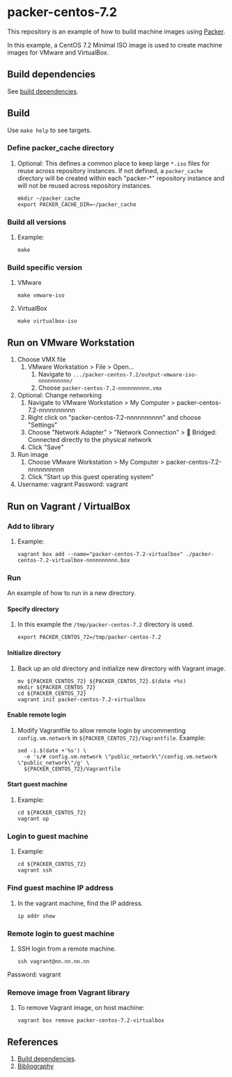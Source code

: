 # packer-centos-7.2

This repository is an example of how to build machine images using [Packer](https://www.packer.io/).

In this example, a
CentOS 7.2 Minimal ISO image
is used to create machine images for VMware and VirtualBox.

## Build dependencies

See [build dependencies](https://github.com/docktermj/KnowledgeBase/blob/master/build-dependencies/packer.md).

## Build

Use `make help` to see targets.

### Define packer_cache directory

1. Optional: This defines a common place to keep large `*.iso` files for reuse across repository instances.
If not defined, a `packer_cache` directory will be created within each "packer-*" repository instance
and will not be reused across repository instances.

    ```console
    mkdir ~/packer_cache
    export PACKER_CACHE_DIR=~/packer_cache
    ```

### Build all versions

1. Example:

    ```console
    make
    ```

### Build specific version

1. VMware

    ```console
    make vmware-iso
    ```

1. VirtualBox

    ```console
    make virtualbox-iso
    ```

## Run on VMware Workstation

1. Choose VMX file
   1. VMware Workstation > File > Open...
      1. Navigate to `.../packer-centos-7.2/output-vmware-iso-nnnnnnnnnn/`
      1. Choose `packer-centos-7.2-nnnnnnnnnn.vmx`
1. Optional: Change networking
   1. Navigate to VMware Workstation > My Computer > packer-centos-7.2-nnnnnnnnnn
   1. Right click on "packer-centos-7.2-nnnnnnnnnn" and choose "Settings"
   1. Choose "Network Adapter" > "Network Connection" > :radio_button: Bridged: Connected directly to the physical network
   1. Click "Save"
1. Run image
   1. Choose VMware Workstation > My Computer > packer-centos-7.2-nnnnnnnnnn
   1. Click "Start up this guest operating system"
1. Username: vagrant  Password: vagrant

## Run on Vagrant / VirtualBox

### Add to library

1. Example:

    ```console
    vagrant box add --name="packer-centos-7.2-virtualbox" ./packer-centos-7.2-virtualbox-nnnnnnnnnn.box
    ```

### Run

An example of how to run in a new directory.

#### Specify directory

1. In this example the `/tmp/packer-centos-7.2` directory is used.

    ```console
    export PACKER_CENTOS_72=/tmp/packer-centos-7.2
    ```

#### Initialize directory

1. Back up an old directory and initialize new directory with Vagrant image.

    ```console
    mv ${PACKER_CENTOS_72} ${PACKER_CENTOS_72}.$(date +%s)
    mkdir ${PACKER_CENTOS_72}
    cd ${PACKER_CENTOS_72}
    vagrant init packer-centos-7.2-virtualbox
    ```

#### Enable remote login

1. Modify Vagrantfile to allow remote login by
uncommenting `config.vm.network` in `${PACKER_CENTOS_72}/Vagrantfile`.
Example:

    ```console
    sed -i.$(date +'%s') \
      -e 's/# config.vm.network \"public_network\"/config.vm.network \"public_network\"/g' \
      ${PACKER_CENTOS_72}/Vagrantfile
    ```

#### Start guest machine

1. Example:

    ```console
    cd ${PACKER_CENTOS_72}
    vagrant up
    ```

### Login to guest machine

1. Example:

    ```console
    cd ${PACKER_CENTOS_72}
    vagrant ssh
    ```

### Find guest machine IP address

1. In the vagrant machine, find the IP address.

    ```console
    ip addr show
    ```

### Remote login to guest machine

1. SSH login from a remote machine.

    ```console
    ssh vagrant@nn.nn.nn.nn
    ```

Password: vagrant

### Remove image from Vagrant library

1. To remove Vagrant image, on host machine:

    ```console
    vagrant box remove packer-centos-7.2-virtualbox
    ```

## References

1. [Build dependencies](https://github.com/docktermj/KnowledgeBase/blob/master/build-dependencies/packer.md).
1. [Bibliography](https://github.com/docktermj/KnowledgeBase/blob/master/bibliography/packer.md)
